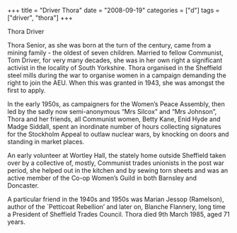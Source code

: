 +++
title = "Driver Thora"
date = "2008-09-19"
categories = ["d"]
tags = ["driver", "thora"]
+++

Thora Driver

Thora Senior, as she was born at the turn of the century, came from a mining family - the oldest of seven children. Married to fellow Communist, Tom Driver, for very many decades, she was in her own right a significant activist in the locality of South Yorkshire. Thora organised in the Sheffield steel mills during the war to organise women in a campaign demanding the right to join the AEU. When this was granted in 1943, she was amongst the first to apply.

In the early 1950s, as campaigners for the Women’s Peace Assembly, then led by the sadly now semi-anonymous “Mrs Silcox” and “Mrs Johnson”, Thora and her friends, all Communist women, Betty Kane, Enid Hyde and Madge Siddall, spent an inordinate number of hours collecting signatures for the Stockholm Appeal to outlaw nuclear wars, by knocking on doors and standing in market places.

An early volunteer at Wortley Hall, the stately home outside Sheffield taken over by a collective of, mostly, Communist trades unionists in the post war period, she helped out in the kitchen and by sewing torn sheets and was an active member of the Co-op Women’s Guild in both Barnsley and Doncaster. 

A particular friend in the 1940s and 1950s was Marian Jessop (Ramelson), author of the \`Petticoat Rebellion’ and later on, Blanche Flannery, long time a President of Sheffield Trades Council. Thora died 9th March 1985, aged 71 years.
